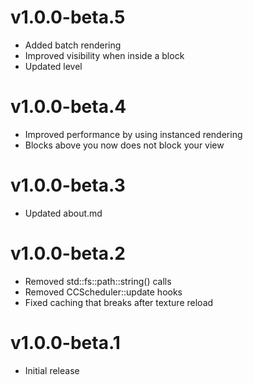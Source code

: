 # v1.0.0-beta.5
- Added batch rendering
- Improved visibility when inside a block
- Updated level

# v1.0.0-beta.4
- Improved performance by using instanced rendering
- Blocks above you now does not block your view

# v1.0.0-beta.3
- Updated about.md

# v1.0.0-beta.2
- Removed std::fs::path::string() calls
- Removed CCScheduler::update hooks
- Fixed caching that breaks after texture reload

# v1.0.0-beta.1
- Initial release
